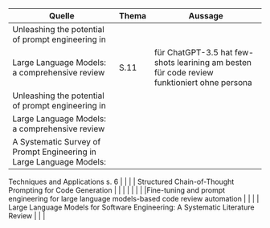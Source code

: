 
| **Quelle** | **Thema** | **Aussage** |
|-------------|----------|------------|
| Unleashing the potential of prompt engineering in
Large Language Models: a comprehensive review | S.11  | für ChatGPT-3.5 hat few-shots learining am besten für code review funktioniert ohne persona |
| Unleashing the potential of prompt engineering in
Large Language Models: a comprehensive review |  | |
| A Systematic Survey of Prompt Engineering in Large Language Models:
Techniques and Applications
 s. 6 | | |
| Structured Chain-of-Thought Prompting for Code Generation | | |
| | | |
|Fine-tuning and prompt engineering for large language models-based code
review automation | | |
| Large Language Models for Software Engineering:
A Systematic Literature Review | | |